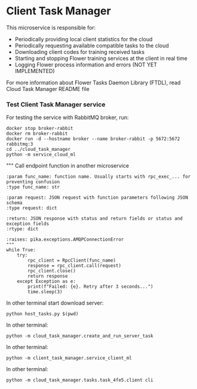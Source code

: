 
# Client Task Manager

This microservice is responsible for:
* Periodically providing local client statistics for the cloud
* Periodically requesting available compatible tasks to the cloud
* Downloading client codes for training received tasks
* Starting and stopping Flower training services at the client in real time
* Logging Flower process information and errors (NOT YET IMPLEMENTED)

For more information about Flower Tasks Daemon Library (FTDL), read Cloud Task Manager README file

### Test Client Task Manager service

For testing the service with RabbitMQ broker, run:

```
docker stop broker-rabbit
docker rm broker-rabbit
docker run -d --hostname broker --name broker-rabbit -p 5672:5672 rabbitmq:3
cd ../cloud_task_manager
python -m service_cloud_ml
```
 """
    Call endpoint function in another microservice
    
    :param func_name: function name. Usually starts with rpc_exec_... for preventing confusion
    :type func_name: str

    :param request: JSON request with function parameters following JSON schema
    :type request: dict

    :return: JSON response with status and return fields or status and exception fields
    :rtype: dict 

    :raises: pika.exceptions.AMQPConnectionError
    """
    while True: 
        try:
            rpc_client = RpcClient(func_name)
            response = rpc_client.call(request)
            rpc_client.close()
            return response
        except Exception as e:
            print(f"Failed: {e}. Retry after 3 seconds...")
            time.sleep(3)

In other terminal start download server:
```
python host_tasks.py $(pwd)
```

In other terminal:
```
python -m cloud_task_manager.create_and_run_server_task
```

In other terminal:
```
python -m client_task_manager.service_client_ml
```

In other terminal:
```
python -m cloud_task_manager.tasks.task_4fe5.client cli
```